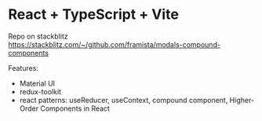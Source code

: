 # React + TypeScript + Vite

Repo on stackblitz
<br />
https://stackblitz.com/~/github.com/framista/modals-compound-components

Features:
- Material UI
- redux-toolkit
- react patterns: useReducer, useContext, compound component, Higher-Order Components in React
